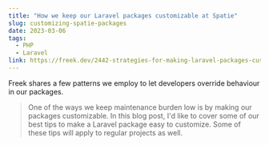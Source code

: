 ```yaml
---
title: "How we keep our Laravel packages customizable at Spatie"
slug: customizing-spatie-packages
date: 2023-03-06
tags:
  - PHP
  - Laravel
link: https://freek.dev/2442-strategies-for-making-laravel-packages-customizable
---
```


Freek shares a few patterns we employ to let developers override behaviour in our packages.

> One of the ways we keep maintenance burden low is by making our packages customizable. In this blog post, I'd like to cover some of our best tips to make a Laravel package easy to customize. Some of these tips will apply to regular projects as well.

